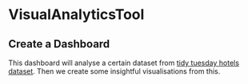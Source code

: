 # VisualAnalyticsTool

## Create a Dashboard
This dashboard will analyse a certain dataset from [tidy tuesday hotels dataset](https://github.com/rfordatascience/tidytuesday/blob/master/data/2020/2020-02-11/readme.md).
Then we create some insightful visualisations from this.
